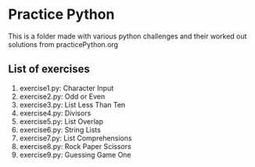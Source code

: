 # Practice Python
This is a folder made with various python challenges
and their worked out solutions from practicePython.org

## List of exercises

1) exercise1.py: Character Input
2) exercise2.py: Odd or Even
3) exercise3.py: List Less Than Ten
4) exercise4.py: Divisors
5) exercise5.py: List Overlap
6) exercise6.py: String Lists
7) exercise7.py: List Comprehensions
8) exercise8.py: Rock Paper Scissors
9) exercise9.py: Guessing Game One
